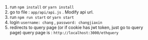 1. run `npm install` or `yarn install`
2. go to file : `app/api/api.js` . Modify api url.
3. run `npm run start` or `yarn start`
4. login `username: chang` , `password: changjiaxin`
5. redirects to query page (or if cookie has jwt token, just go to query page) query page is :
   `http://localhost:3000/ethquery`
